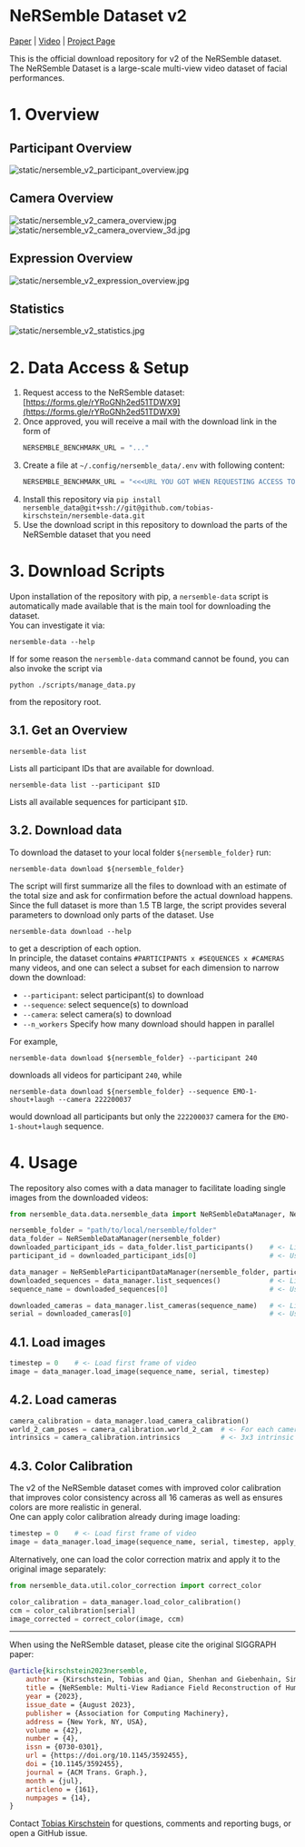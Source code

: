 # NeRSemble Dataset v2

[Paper](https://arxiv.org/pdf/2305.03027.pdf) | [Video](https://youtu.be/a-OAWqBzldU) | [Project Page](https://tobias-kirschstein.github.io/nersemble/)

<!-- TODO: Links to benchmark -->

This is the official download repository for v2 of the NeRSemble dataset.
The NeRSemble Dataset is a large-scale multi-view video dataset of facial performances.


# 1. Overview

## Participant Overview
![static/nersemble_v2_participant_overview.jpg](static/nersemble_v2_participant_overview.jpg)

## Camera Overview
![static/nersemble_v2_camera_overview.jpg](static/nersemble_v2_camera_overview.jpg)
![static/nersemble_v2_camera_overview_3d.jpg](static/nersemble_v2_camera_overview_3d.jpg)

## Expression Overview
![static/nersemble_v2_expression_overview.jpg](static/nersemble_v2_expression_overview.jpg)

## Statistics
![static/nersemble_v2_statistics.jpg](static/nersemble_v2_statistics.jpg)


# 2. Data Access & Setup
1. Request access to the NeRSemble dataset: [https://forms.gle/rYRoGNh2ed51TDWX9](https://forms.gle/rYRoGNh2ed51TDWX9)
2. Once approved, you will receive a mail with the download link in the form of 
    ```python
    NERSEMBLE_BENCHMARK_URL = "..."
    ```
3. Create a file at `~/.config/nersemble_data/.env` with following content:
    ```python
    NERSEMBLE_BENCHMARK_URL = "<<<URL YOU GOT WHEN REQUESTING ACCESS TO NERSEMBLE>>>"
    ```
4. Install this repository via `pip install nersemble_data@git+ssh://git@github.com/tobias-kirschstein/nersemble-data.git`
5. Use the download script in this repository to download the parts of the NeRSemble dataset that you need

# 3. Download Scripts

Upon installation of the repository with pip, a `nersemble-data` script is automatically made available that is the main tool for downloading the dataset.  
You can investigate it via:
```shell
nersemble-data --help
```

If for some reason the `nersemble-data` command cannot be found, you can also invoke the script via
```shell
python ./scripts/manage_data.py
```
from the repository root.


## 3.1. Get an Overview

```shell
nersemble-data list
```

Lists all participant IDs that are available for download.

```shell
nersemble-data list --participant $ID
```

Lists all available sequences for participant `$ID`.

## 3.2. Download data

To download the dataset to your local folder `${nersemble_folder}` run:

```shell
nersemble-data download ${nersemble_folder}
```

The script will first summarize all the files to download with an estimate of the total size and ask for confirmation before the actual download happens.  
Since the full dataset is more than 1.5 TB large, the script provides several parameters to download only parts of the dataset.
Use 
```shell
nersemble-data download --help
```
to get a description of each option.  
In principle, the dataset contains `#PARTICIPANTS x #SEQUENCES x #CAMERAS` many videos, and one can select a subset for each dimension to narrow down the download:  
 - `--participant`: select participant(s) to download
 - `--sequence`: select sequence(s) to download
 - `--camera`: select camera(s) to download
 - `--n_workers` Specify how many download should happen in parallel

For example, 
```shell
nersemble-data download ${nersemble_folder} --participant 240
``` 
downloads all videos for participant `240`, while 
```shell
nersemble-data download ${nersemble_folder} --sequence EMO-1-shout+laugh --camera 222200037
```
would download all participants but only the `222200037` camera for the `EMO-1-shout+laugh` sequence.

# 4. Usage

The repository also comes with a data manager to facilitate loading single images from the downloaded videos:

```python
from nersemble_data.data.nersemble_data import NeRSembleDataManager, NeRSembleParticipantDataManager

nersemble_folder = "path/to/local/nersemble/folder"
data_folder = NeRSembleDataManager(nersemble_folder)
downloaded_participant_ids = data_folder.list_participants()    # <- List of all participants that were downloaded
participant_id = downloaded_participant_ids[0]                  # <- Use first available participant

data_manager = NeRSembleParticipantDataManager(nersemble_folder, participant_id)
downloaded_sequences = data_manager.list_sequences()            # <- List of all sequences that were downloaded for that participant
sequence_name = downloaded_sequences[0]                         # <- Use first available sequence

downloaded_cameras = data_manager.list_cameras(sequence_name)   # <- List of all cameras that were downloaded for that sequence
serial = downloaded_cameras[0]                                  # <- Use first available camera
```

## 4.1. Load images

```python
timestep = 0    # <- Load first frame of video                                                                                   
image = data_manager.load_image(sequence_name, serial, timestep)
```

## 4.2. Load cameras

```python 
camera_calibration = data_manager.load_camera_calibration()
world_2_cam_poses = camera_calibration.world_2_cam  # <- For each camera: 4x4 Extrinsic matrices in W2C direction and OpenCV camera coordinate convention
intrinsics = camera_calibration.intrinsics          # <- 3x3 intrinsic matrix (shared across all 16 cameras) for 3208x2200 images
```

## 4.3. Color Calibration

The v2 of the NeRSemble dataset comes with improved color calibration that improves color consistency across all 16 cameras as well as ensures colors are more realistic in general.  
One can apply color calibration already during image loading:
```python
timestep = 0    # <- Load first frame of video                                                                                   
image = data_manager.load_image(sequence_name, serial, timestep, apply_color_correction=True)
```

Alternatively, one can load the color correction matrix and apply it to the original image separately:
```python
from nersemble_data.util.color_correction import correct_color

color_calibration = data_manager.load_color_calibration()
ccm = color_calibration[serial]
image_corrected = correct_color(image, ccm)
```

<hr />
When using the NeRSemble dataset, please cite the original SIGGRAPH paper:

```bibtex
@article{kirschstein2023nersemble,
    author = {Kirschstein, Tobias and Qian, Shenhan and Giebenhain, Simon and Walter, Tim and Nie\ss{}ner, Matthias},
    title = {NeRSemble: Multi-View Radiance Field Reconstruction of Human Heads},
    year = {2023},
    issue_date = {August 2023},
    publisher = {Association for Computing Machinery},
    address = {New York, NY, USA},
    volume = {42},
    number = {4},
    issn = {0730-0301},
    url = {https://doi.org/10.1145/3592455},
    doi = {10.1145/3592455},
    journal = {ACM Trans. Graph.},
    month = {jul},
    articleno = {161},
    numpages = {14},
}
```
Contact [Tobias Kirschstein](mailto:tobias.kirschstein@tum.de) for questions, comments and reporting bugs, or open a GitHub issue.